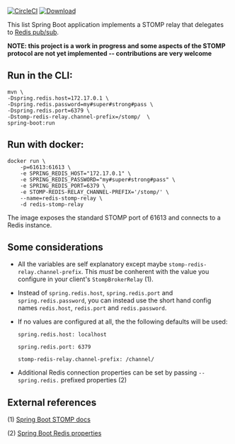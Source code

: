 
[![CircleCI](https://circleci.com/gh/itzg/redis-stomp-relay.svg?style=svg)](https://circleci.com/gh/itzg/redis-stomp-relay)
[ ![Download](https://api.bintray.com/packages/itzgeoff/artifacts/redis-stomp-relay/images/download.svg) ](https://bintray.com/itzgeoff/artifacts/redis-stomp-relay)


This list Spring Boot application implements a STOMP relay that delegates to 
[Redis pub/sub](http://redis.io/topics/pubsub). 

**NOTE: this project is a work in progress and some aspects of the STOMP protocol are not yet implemented -- contributions are very welcome**

## Run in the CLI:

    mvn \
	-Dspring.redis.host=172.17.0.1 \
	-Dspring.redis.password=my#super#strong#pass \
	-Dspring.redis.port=6379 \
	-Dstomp-redis-relay.channel-prefix=/stomp/  \
	spring-boot:run


## Run with docker:

    docker run \
        -p=61613:61613 \
        -e SPRING_REDIS_HOST="172.17.0.1" \
        -e SPRING_REDIS_PASSWORD="my#super#strong#pass" \
        -e SPRING_REDIS_PORT=6379 \
        -e STOMP-REDIS-RELAY_CHANNEL-PREFIX='/stomp/' \
        --name=redis-stomp-relay \
        -d redis-stomp-relay

The image exposes the standard STOMP port of 61613 and connects to a Redis instance.

## Some considerations

* All the variables are self explanatory except maybe `stomp-redis-relay.channel-prefix`. This *must* be conherent with
 the value you configure in your client's `StompBrokerRelay` (1).
 
* Instead of `spring.redis.host`, `spring.redis.port` and `spring.redis.password`, you can instead use the short hand 
config names `redis.host`, `redis.port` and `redis.password`.

* If no values are configured at all, the the following defaults will be used:

    `spring.redis.host: localhost`
    
    `spring.redis.port: 6379`        
    
    `stomp-redis-relay.channel-prefix: /channel/`        

* Additional Redis connection properties can be set by passing `--spring.redis.` prefixed properties (2)

## External references

(1) [Spring Boot STOMP docs](https://docs.spring.io/spring/docs/current/spring-framework-reference/html/websocket.html#websocket-stomp-handle-broker-relay)

(2) [Spring Boot Redis properties](http://docs.spring.io/spring-boot/docs/current/api/org/springframework/boot/autoconfigure/data/redis/RedisProperties.html)

